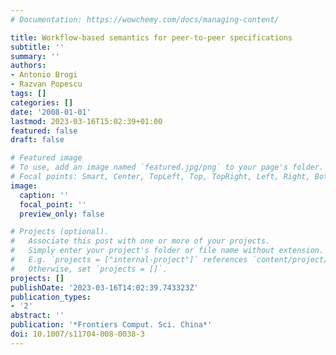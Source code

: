```yaml
---
# Documentation: https://wowchemy.com/docs/managing-content/

title: Workflow-based semantics for peer-to-peer specifications
subtitle: ''
summary: ''
authors:
- Antonio Brogi
- Razvan Popescu
tags: []
categories: []
date: '2008-01-01'
lastmod: 2023-03-16T15:02:39+01:00
featured: false
draft: false

# Featured image
# To use, add an image named `featured.jpg/png` to your page's folder.
# Focal points: Smart, Center, TopLeft, Top, TopRight, Left, Right, BottomLeft, Bottom, BottomRight.
image:
  caption: ''
  focal_point: ''
  preview_only: false

# Projects (optional).
#   Associate this post with one or more of your projects.
#   Simply enter your project's folder or file name without extension.
#   E.g. `projects = ["internal-project"]` references `content/project/deep-learning/index.md`.
#   Otherwise, set `projects = []`.
projects: []
publishDate: '2023-03-16T14:02:39.743323Z'
publication_types:
- '2'
abstract: ''
publication: '*Frontiers Comput. Sci. China*'
doi: 10.1007/s11704-008-0038-3
---
```

